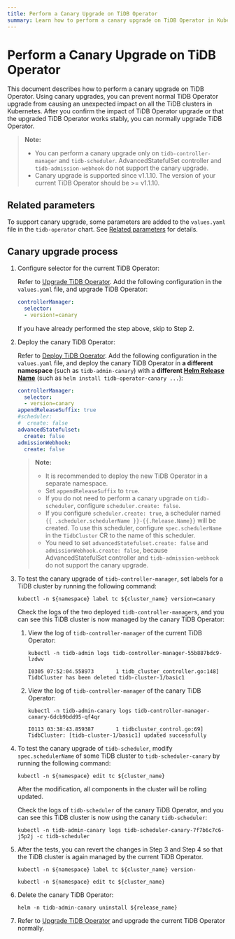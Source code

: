 ```yaml
---
title: Perform a Canary Upgrade on TiDB Operator
summary: Learn how to perform a canary upgrade on TiDB Operator in Kubernetes.
---
```


# Perform a Canary Upgrade on TiDB Operator

This document describes how to perform a canary upgrade on TiDB Operator. Using canary upgrades, you can prevent normal TiDB Operator upgrade from causing an unexpected impact on all the TiDB clusters in Kubernetes. After you confirm the impact of TiDB Operator upgrade or that the upgraded TiDB Operator works stably, you can normally upgrade TiDB Operator.

> **Note:**
>
> - You can perform a canary upgrade only on `tidb-controller-manager` and `tidb-scheduler`. AdvancedStatefulSet controller and `tidb-admission-webhook` do not support the canary upgrade.
> - Canary upgrade is supported since v1.1.10. The version of your current TiDB Operator should be >= v1.1.10.

## Related parameters

To support canary upgrade, some parameters are added to the `values.yaml` file in the `tidb-operator` chart. See [Related parameters](deploy-multiple-tidb-operator.md#related-parameters) for details.

## Canary upgrade process

1. Configure selector for the current TiDB Operator:

    Refer to [Upgrade TiDB Operator](upgrade-tidb-operator.md). Add the following configuration in the `values.yaml` file, and upgrade TiDB Operator:

    ```yaml
    controllerManager:
      selector:
      - version!=canary
    ```

    If you have already performed the step above, skip to Step 2.

2. Deploy the canary TiDB Operator:

    Refer to [Deploy TiDB Operator](deploy-tidb-operator.md). Add the following configuration in the `values.yaml` file, and deploy the canary TiDB Operator in **a different namespace** (such as `tidb-admin-canary`) with a **different [Helm Release Name](https://helm.sh/docs/intro/using_helm/#three-big-concepts)** (such as `helm install tidb-operator-canary ...`):

    ```yaml
    controllerManager:
      selector:
      - version=canary
    appendReleaseSuffix: true
    #scheduler:
    #  create: false
    advancedStatefulset:
      create: false
    admissionWebhook:
      create: false
    ```

    > **Note:**
    >
    > * It is recommended to deploy the new TiDB Operator in a separate namespace.
    > * Set `appendReleaseSuffix` to `true`.
    > * If you do not need to perform a canary upgrade on `tidb-scheduler`, configure `scheduler.create: false`.
    > * If you configure `scheduler.create: true`, a scheduler named `{{ .scheduler.schedulerName }}-{{.Release.Name}}` will be created. To use this scheduler, configure `spec.schedulerName` in the `TidbCluster` CR to the name of this scheduler.
    > * You need to set `advancedStatefulset.create: false` and `admissionWebhook.create: false`, because AdvancedStatefulSet controller and `tidb-admission-webhook` do not support the canary upgrade.

3. To test the canary upgrade of `tidb-controller-manager`, set labels for a TiDB cluster by running the following command:

    
    ```shell
    kubectl -n ${namespace} label tc ${cluster_name} version=canary
    ```

    Check the logs of the two deployed `tidb-controller-manager`s, and you can see this TiDB cluster is now managed by the canary TiDB Operator:

    1. View the log of `tidb-controller-manager` of the current TiDB Operator:

        ```shell
        kubectl -n tidb-admin logs tidb-controller-manager-55b887bdc9-lzdwv
        ```

        ```
        I0305 07:52:04.558973       1 tidb_cluster_controller.go:148] TidbCluster has been deleted tidb-cluster-1/basic1
        ```

    2. View the log of `tidb-controller-manager` of the canary TiDB Operator:

        ```shell
        kubectl -n tidb-admin-canary logs tidb-controller-manager-canary-6dcb9bdd95-qf4qr
        ```

        ```
        I0113 03:38:43.859387       1 tidbcluster_control.go:69] TidbCluster: [tidb-cluster-1/basic1] updated successfully
        ```

4. To test the canary upgrade of `tidb-scheduler`, modify `spec.schedulerName` of some TiDB cluster to `tidb-scheduler-canary` by running the following command:

    
    ```shell
    kubectl -n ${namespace} edit tc ${cluster_name}
    ```

    After the modification, all components in the cluster will be rolling updated.

    Check the logs of `tidb-scheduler` of the canary TiDB Operator, and you can see this TiDB cluster is now using the canary `tidb-scheduler`:

    ```shell
    kubectl -n tidb-admin-canary logs tidb-scheduler-canary-7f7b6c7c6-j5p2j -c tidb-scheduler
    ```

5. After the tests, you can revert the changes in Step 3 and Step 4 so that the TiDB cluster is again managed by the current TiDB Operator.

    
    ```shell
    kubectl -n ${namespace} label tc ${cluster_name} version-
    ```

    
    ```shell
    kubectl -n ${namespace} edit tc ${cluster_name}
    ```

6. Delete the canary TiDB Operator:

    ```shell
    helm -n tidb-admin-canary uninstall ${release_name}
    ```

7. Refer to [Upgrade TiDB Operator](upgrade-tidb-operator.md) and upgrade the current TiDB Operator normally.
